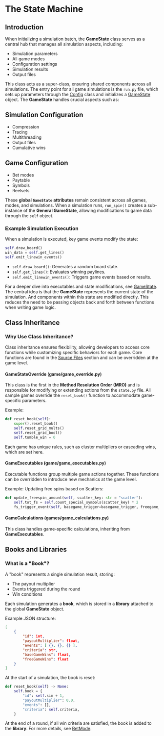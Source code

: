 # The State Machine

## Introduction
When initializing a simulation batch, the **GameState** class serves as a central hub that manages all simulation aspects, including:

- Simulation parameters
- All game modes
- Configuration settings
- Simulation results
- Output files

This class acts as a super-class, ensuring shared components across all simulations. The entry point for all game simulations is the `run.py` file, which sets up parameters through the [Config](general_config.md) class and initializes a [GameState](gamestate_overview.md) object. The **GameState** handles crucial aspects such as:

## Simulation Configuration
- Compression
- Tracing
- Multithreading
- Output files
- Cumulative wins

## Game Configuration
- Bet modes
- Paytable
- Symbols
- Reelsets

These **global `GameState` attributes** remain consistent across all games, modes, and simulations. When a simulation runs, `run_spin()` creates a sub-instance of the **General GameState**, allowing modifications to game data through the `self` object.

### Example Simulation Execution
When a simulation is executed, key game events modify the state:

```python
self.draw_board()
win_data = self.get_lines()
self.emit_linewin_events()
```

- `self.draw_board()`: Generates a random board state.
- `self.get_lines()`: Evaluates winning paylines.
- `self.emit_linewin_events()`: Triggers game events based on results.

For a deeper dive into executables and state modifications, see [GameState](gamestate_run.md/). The central idea is that the **GameState** represents the current state of the simulation. And components within this state are modified directly. This reduces the need to be passing objects back and forth between functions when writing game logic.

## Class Inheritance

### Why Use Class Inheritance?
Class inheritance ensures flexibility, allowing developers to access core functions while customizing specific behaviors for each game. Core functions are found in the [Source Files](win_manager.md) section and can be overridden at the game level.

#### **GameStateOverride (game/game_override.py)**
This class is the first in the **Method Resolution Order (MRO)** and is responsible for modifying or extending actions from the `state.py` file. All sample games override the `reset_book()` function to accommodate game-specific parameters.

Example:
```python
def reset_book(self):
    super().reset_book()
    self.reset_grid_mults()
    self.reset_grid_bool()
    self.tumble_win = 0
```

Each game has unique rules, such as cluster multipliers or cascading wins, which are set here.

#### **GameExecutables (game/game_executables.py)**
Executable functions group multiple game actions together. These functions can be overridden to introduce new mechanics at the game level.

Example: Updating free spins based on Scatters:
```python
def update_freespin_amount(self, scatter_key: str = "scatter"):
    self.tot_fs = self.count_special_symbols(scatter_key) * 2
    fs_trigger_event(self, basegame_trigger=basegame_trigger, freegame_trigger=freegame_trigger)
```

#### **GameCalculations (games/game_calculations.py)**
This class handles game-specific calculations, inheriting from **GameExecutables**.

## Books and Libraries
### **What is a "Book"?**
A "book" represents a single simulation result, storing:
- The payout multiplier
- Events triggered during the round
- Win conditions

Each simulation generates a **book**, which is stored in a **library** attached to the global **GameState** object.

Example JSON structure:
```json
[
    {
        "id": int,
        "payoutMultiplier": float,
        "events": [ {}, {}, {} ],
        "criteria": str,
        "baseGameWins": float,
        "freeGameWins": float
    }
]
```

At the start of a simulation, the book is reset:
```python
def reset_book(self) -> None:
    self.book = {
        "id": self.sim + 1,
        "payoutMultiplier": 0.0,
        "events": [],
        "criteria": self.criteria,
    }
```

At the end of a round, if all win criteria are satisfied, the book is added to the **library**. For more details, see [BetMode](betmode_overview/).

